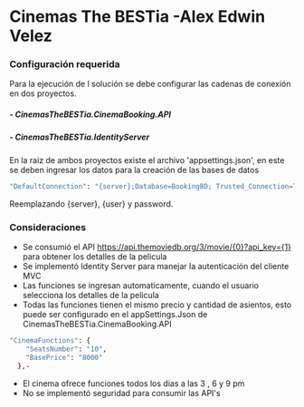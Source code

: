 
# Cinemas The BESTia -Alex Edwin Velez

### Configuración requerida

Para la ejecución de l solución se debe configurar las cadenas de conexión en dos proyectos.

#####  - CinemasTheBESTia.CinemaBooking.API
#####  - CinemasTheBESTia.IdentityServer


En la raiz de ambos proyectos existe el archivo 'appsettings.json', en este se deben ingresar los datos para la creación de las bases de datos

```sh
"DefaultConnection": "{server};Database=BookingBD; Trusted_Connection=True;MultipleActiveResultSets=true; User Id={user}; Password={password}"
```

Reemplazando {server}, {user} y password.

### Consideraciones

  - Se consumió el API https://api.themoviedb.org/3/movie/{0}?api_key={1} para obtener los detalles de la pelicula
  - Se implementó Identity Server para manejar la autenticación del cliente MVC
  - Las funciones se ingresan automaticamente, cuando el usuario selecciona los detalles de la pelicula
 - Todas las funciones tienen el mismo precio y cantidad de asientos, esto puede ser configurado en el appSettings.Json de CinemasTheBESTia.CinemaBooking.API
```sh
"CinemaFunctions": {
    "SeatsNumber": "10",
    "BasePrice": "8000"
  },- 
```
 
  - El cinema ofrece funciones todos los dias a las 3 ,  6  y 9 pm
  - No se implementó seguridad para consumir las API's 

